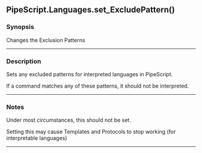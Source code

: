 PipeScript.Languages.set_ExcludePattern()
-----------------------------------------

### Synopsis
Changes the Exclusion Patterns

---

### Description

Sets any excluded patterns for interpreted languages in PipeScript.

If a command matches any of these patterns, it should not be interpreted.

---

### Notes
Under most circumstances, this should not be set.

Setting this may cause Templates and Protocols to stop working (for interpretable languages)

---
